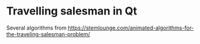# Travelling salesman in Qt

Several algorithms from https://stemlounge.com/animated-algorithms-for-the-traveling-salesman-problem/
